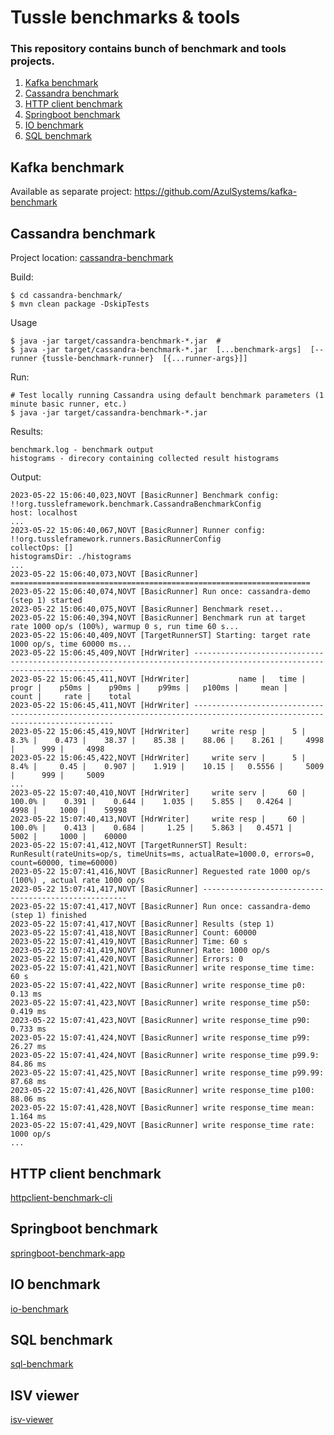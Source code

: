 # Tussle benchmarks & tools

### This repository contains bunch of benchmark and tools projects.
1. [Kafka benchmark](#kafka)
2. [Cassandra benchmark](#cassandra)
3. [HTTP client benchmark](#http)
4. [Springboot benchmark](#springboot)
5. [IO benchmark](#io)
6. [SQL benchmark](#sql)

## Kafka benchmark <a name="kafka"/>

Available as separate project:
https://github.com/AzulSystems/kafka-benchmark

## Cassandra benchmark <a name="cassandra"/>

Project location: [cassandra-benchmark](cassandra-benchmark)

Build:
```
$ cd cassandra-benchmark/
$ mvn clean package -DskipTests
```
Usage
```
$ java -jar target/cassandra-benchmark-*.jar  # 
$ java -jar target/cassandra-benchmark-*.jar  [...benchmark-args]  [--runner {tussle-benchmark-runner}  [{...runner-args}]]
```
Run:
```
# Test locally running Cassandra using default benchmark parameters (1 minute basic runner, etc.)
$ java -jar target/cassandra-benchmark-*.jar 

```
Results:
```
benchmark.log - benchmark output
histograms - direcory containing collected result histograms
```
Output:
```
2023-05-22 15:06:40,023,NOVT [BasicRunner] Benchmark config: !!org.tussleframework.benchmark.CassandraBenchmarkConfig
host: localhost
...
2023-05-22 15:06:40,067,NOVT [BasicRunner] Runner config: !!org.tussleframework.runners.BasicRunnerConfig
collectOps: []
histogramsDir: ./histograms
...
2023-05-22 15:06:40,073,NOVT [BasicRunner] =================================================================== 
2023-05-22 15:06:40,074,NOVT [BasicRunner] Run once: cassandra-demo (step 1) started 
2023-05-22 15:06:40,075,NOVT [BasicRunner] Benchmark reset... 
2023-05-22 15:06:40,394,NOVT [BasicRunner] Benchmark run at target rate 1000 op/s (100%), warmup 0 s, run time 60 s... 
2023-05-22 15:06:40,409,NOVT [TargetRunnerST] Starting: target rate 1000 op/s, time 60000 ms... 
2023-05-22 15:06:45,409,NOVT [HdrWriter] -------------------------------------------------------------------------------------------------------------------------- 
2023-05-22 15:06:45,411,NOVT [HdrWriter]           name |   time |  progr |    p50ms |    p90ms |    p99ms |   p100ms |     mean |    count |     rate |    total 
2023-05-22 15:06:45,411,NOVT [HdrWriter] -------------------------------------------------------------------------------------------------------------------------- 
2023-05-22 15:06:45,419,NOVT [HdrWriter]     write resp |      5 |   8.3% |    0.473 |    38.37 |    85.38 |    88.06 |    8.261 |     4998 |      999 |     4998 
2023-05-22 15:06:45,422,NOVT [HdrWriter]     write serv |      5 |   8.4% |     0.45 |    0.907 |    1.919 |    10.15 |   0.5556 |     5009 |      999 |     5009 
...
2023-05-22 15:07:40,410,NOVT [HdrWriter]     write serv |     60 | 100.0% |    0.391 |    0.644 |    1.035 |    5.855 |   0.4264 |     4998 |     1000 |    59998 
2023-05-22 15:07:40,413,NOVT [HdrWriter]     write resp |     60 | 100.0% |    0.413 |    0.684 |     1.25 |    5.863 |   0.4571 |     5002 |     1000 |    60000 
2023-05-22 15:07:41,412,NOVT [TargetRunnerST] Result: RunResult(rateUnits=op/s, timeUnits=ms, actualRate=1000.0, errors=0, count=60000, time=60000) 
2023-05-22 15:07:41,416,NOVT [BasicRunner] Reguested rate 1000 op/s (100%) , actual rate 1000 op/s 
2023-05-22 15:07:41,417,NOVT [BasicRunner] ----------------------------------------------------- 
2023-05-22 15:07:41,417,NOVT [BasicRunner] Run once: cassandra-demo (step 1) finished 
2023-05-22 15:07:41,417,NOVT [BasicRunner] Results (step 1) 
2023-05-22 15:07:41,418,NOVT [BasicRunner] Count: 60000 
2023-05-22 15:07:41,419,NOVT [BasicRunner] Time: 60 s 
2023-05-22 15:07:41,419,NOVT [BasicRunner] Rate: 1000 op/s 
2023-05-22 15:07:41,420,NOVT [BasicRunner] Errors: 0 
2023-05-22 15:07:41,421,NOVT [BasicRunner] write response_time time: 60 s 
2023-05-22 15:07:41,422,NOVT [BasicRunner] write response_time p0: 0.13 ms 
2023-05-22 15:07:41,423,NOVT [BasicRunner] write response_time p50: 0.419 ms 
2023-05-22 15:07:41,423,NOVT [BasicRunner] write response_time p90: 0.733 ms 
2023-05-22 15:07:41,424,NOVT [BasicRunner] write response_time p99: 26.27 ms 
2023-05-22 15:07:41,424,NOVT [BasicRunner] write response_time p99.9: 84.86 ms 
2023-05-22 15:07:41,425,NOVT [BasicRunner] write response_time p99.99: 87.68 ms 
2023-05-22 15:07:41,426,NOVT [BasicRunner] write response_time p100: 88.06 ms 
2023-05-22 15:07:41,428,NOVT [BasicRunner] write response_time mean: 1.164 ms 
2023-05-22 15:07:41,429,NOVT [BasicRunner] write response_time rate: 1000 op/s 
...
```

## HTTP client benchmark <a name="http"/>

[httpclient-benchmark-cli](httpclient-benchmark-cli)

## Springboot benchmark <a name="springboot"/>

[springboot-benchmark-app](springboot-benchmark-app)

## IO benchmark <a name="io"/>

[io-benchmark](io-benchmark)

## SQL benchmark <a name="sql"/>

[sql-benchmark](sql-benchmark)

## ISV viewer<a name="isv-viewer"/>

[isv-viewer](isv-viewer)

